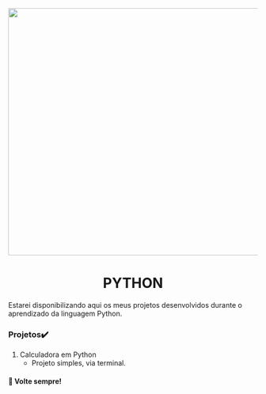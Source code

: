 <div align="center">
<img src="https://user-images.githubusercontent.com/71513260/151648758-ff040416-e554-4311-aa01-aaf090964b6d.png" width="700" height="500"/>
</div>
 
<h1 align="center"> PYTHON</h1>
Estarei disponibilizando aqui os meus projetos desenvolvidos durante o aprendizado da linguagem Python.

### Projetos✔️  

1. Calculadora em Python
    - Projeto simples, via terminal.




  
#### 🦅 Volte sempre!
